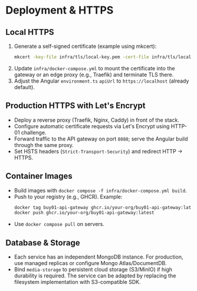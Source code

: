 # Deployment & HTTPS

## Local HTTPS
1. Generate a self-signed certificate (example using mkcert):
   ```bash
   mkcert -key-file infra/tls/local-key.pem -cert-file infra/tls/local-cert.pem localhost 127.0.0.1
   ```
2. Update `infra/docker-compose.yml` to mount the certificate into the gateway or an edge proxy (e.g., Traefik) and terminate TLS there.
3. Adjust the Angular `environment.ts` `apiUrl` to `https://localhost` (already default).

## Production HTTPS with Let's Encrypt
- Deploy a reverse proxy (Traefik, Nginx, Caddy) in front of the stack.
- Configure automatic certificate requests via Let's Encrypt using HTTP-01 challenge.
- Forward traffic to the API gateway on port `8080`; serve the Angular build through the same proxy.
- Set HSTS headers (`Strict-Transport-Security`) and redirect HTTP → HTTPS.

## Container Images
- Build images with `docker compose -f infra/docker-compose.yml build`.
- Push to your registry (e.g., GHCR). Example:
  ```bash
  docker tag buy01-api-gateway ghcr.io/your-org/buy01-api-gateway:latest
  docker push ghcr.io/your-org/buy01-api-gateway:latest
  ```
- Use `docker compose pull` on servers.

## Database & Storage
- Each service has an independent MongoDB instance. For production, use managed replicas or configure Mongo Atlas/DocumentDB.
- Bind `media-storage` to persistent cloud storage (S3/MinIO) if high durability is required. The service can be adapted by replacing the filesystem implementation with S3-compatible SDK.
